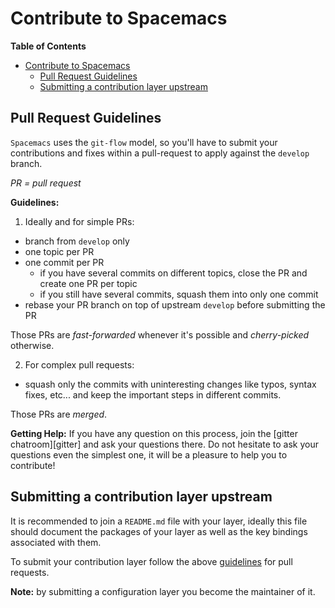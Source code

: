 # Contribute to Spacemacs

<!-- markdown-toc start - Don't edit this section. Run M-x markdown-toc/generate-toc again -->
**Table of Contents**

- [Contribute to Spacemacs](#contribute-to-spacemacs)
    - [Pull Request Guidelines](#pull-request-guidelines)
    - [Submitting a contribution layer upstream](#submitting-a-contribution-layer-upstream)

<!-- markdown-toc end -->

## Pull Request Guidelines

`Spacemacs` uses the `git-flow` model, so you'll have to submit your
contributions and fixes within a pull-request to apply against the `develop`
branch.

_PR = pull request_

**Guidelines:**

1) Ideally and for simple PRs:

- branch from `develop` only
- one topic per PR
- one commit per PR
  - if you have several commits on different topics, close the PR and create
  one PR per topic
  - if you still have several commits, squash them into only one commit
- rebase your PR branch on top of upstream `develop` before submitting the PR

Those PRs are _fast-forwarded_ whenever it's possible and _cherry-picked_
otherwise.

2) For complex pull requests:

- squash only the commits with uninteresting changes like typos, syntax fixes,
etc... and keep the important steps in different commits.

Those PRs are _merged_.
    
**Getting Help:**
If you have any question on this process, join the [gitter chatroom][gitter]
and ask your questions there. Do not hesitate to ask your questions even the
simplest one, it will be a pleasure to help you to contribute!

## Submitting a contribution layer upstream

It is recommended to join a `README.md` file with your layer, ideally this file
should document the packages of your layer as well as the key bindings
associated with them. 

To submit your contribution layer follow the above
[guidelines](#pull-request-guidelines) for pull requests.

**Note:** by submitting a configuration layer you become the maintainer of it.
